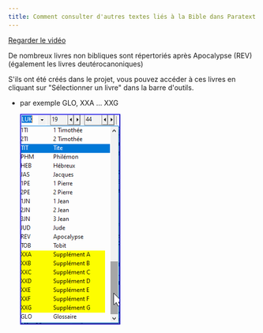 ```yaml
---
title: Comment consulter d'autres textes liés à la Bible dans Paratext (0.2.3e)
---
```

[Regarder le vidéo](https://vimeo.com/443500451)

De nombreux livres non bibliques sont répertoriés après Apocalypse (REV) (également les livres deutérocanoniques)

S'ils ont été créés dans le projet, vous pouvez accéder à ces livres en cliquant sur "Sélectionner un livre" dans la barre d'outils.

-   par exemple GLO, XXA ... XXG

    ![](../media/58b1de194fdfc1823c04bc216048efe8.png)
